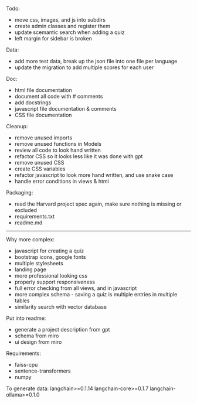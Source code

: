 
Todo:
* move css, images, and js into subdirs
* create admin classes and register them
* update scemantic search when adding a quiz
* left margin for sidebar is broken

Data:
- add more test data, break up the json file into one file per language
- update the migration to add multiple scores for each user

Doc:
- html file documentation
- document all code with # comments
- add docstrings
- javascript file documentation & comments
- CSS file documentation

Cleanup:
- remove unused imports
- remove unused functions in Models
- review all code to look hand written
- refactor CSS so it looks less like it was done with gpt
- remove unused CSS
- create CSS variables
- refactor javascript to look more hand written, and use snake case
- handle error conditions in views & html

Packaging:
- read the Harvard project spec again, make sure nothing is missing or excluded
- requirements.txt
- readme.md



-------------



Why more complex:
- javascript for creating a quiz
- bootstrap icons, google fonts
- multiple stylesheets
- landing page
- more professional looking css
- properly support responsiveness
- full error checking from all views, and in javascript
- more complex schema - saving a quiz is multiple entries in multiple tables
- similarity search with vector database


Put into readme:
- generate a project description from gpt
- schema from miro
- ui design from miro


Requirements:
- faiss-cpu
- sentence-transformers
- numpy

To generate data:
langchain>=0.1.14
langchain-core>=0.1.7
langchain-ollama>=0.1.0